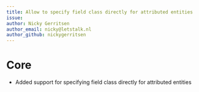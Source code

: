 ```yaml
---
title: Allow to specify field class directly for attributed entities
issue: 
author: Nicky Gerritsen
author_email: nicky@letstalk.nl
author_github: nickygerritsen
---
```

# Core
* Added support for specifying field class directly for attributed entities
